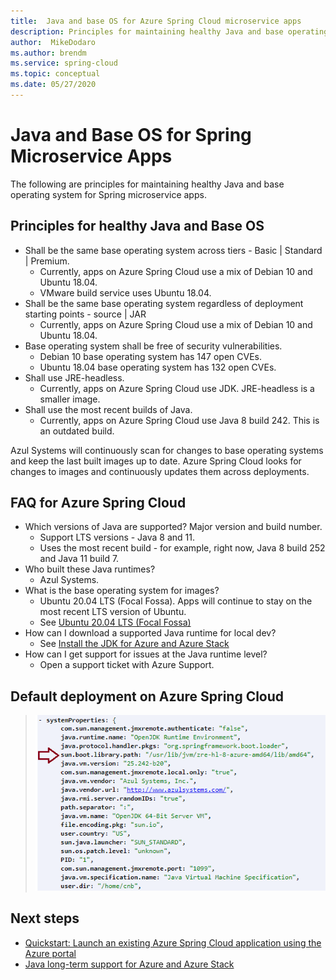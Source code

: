 ```yaml
---
title:  Java and base OS for Azure Spring Cloud microservice apps
description: Principles for maintaining healthy Java and base operating system for Azure Spring Cloud microservice apps
author:  MikeDodaro
ms.author: brendm
ms.service: spring-cloud
ms.topic: conceptual
ms.date: 05/27/2020
---
```


# Java and Base OS for Spring Microservice Apps
The following are principles for maintaining healthy Java and base operating system for Spring microservice apps.
## Principles for healthy Java and Base OS
* Shall be the same base operating system across tiers - Basic | Standard | Premium.
    * Currently, apps on Azure Spring Cloud use a mix of Debian 10 and Ubuntu 18.04.
    * VMware build service uses Ubuntu 18.04.
* Shall be the same base operating system regardless of deployment starting points - source | JAR
    * Currently, apps on Azure Spring Cloud use a mix of Debian 10 and Ubuntu 18.04.
* Base operating system shall be free of security vulnerabilities.
    * Debian 10 base operating system has 147 open CVEs.
    * Ubuntu 18.04 base operating system has 132 open CVEs.
* Shall use JRE-headless.
    * Currently, apps on Azure Spring Cloud use JDK. JRE-headless is a smaller image.
* Shall use the most recent builds of Java.
    * Currently, apps on Azure Spring Cloud use Java 8 build 242. This is an outdated build.
 
Azul Systems will continuously scan for changes to base operating systems and keep the last built images up to date. Azure Spring Cloud looks for changes to images and continuously updates them across deployments.
 
## FAQ for Azure Spring Cloud

* Which versions of Java are supported? Major version and build number.
    * Support LTS versions - Java 8 and 11.
    * Uses the most recent build - for example, right now, Java 8 build 252 and Java 11 build 7.
* Who built these Java runtimes?
    * Azul Systems.
* What is the base operating system for images?
    * Ubuntu 20.04 LTS (Focal Fossa). Apps will continue to stay on the most recent LTS version of Ubuntu.
    * See [Ubuntu 20.04 LTS (Focal Fossa)](http://releases.ubuntu.com/focal/)
* How can I download a supported Java runtime for local dev? 
    * See [Install the JDK for Azure and Azure Stack](https://docs.microsoft.com/azure/developer/java/fundamentals/java-jdk-install)
* How can I get support for issues at the Java runtime level?
    * Open a support ticket with Azure Support.
 
## Default deployment on Azure Spring Cloud

> ![Default deployment](media/spring-cloud-principles/spring-cloud-default-deployment.png)
 
## Next steps
* [Quickstart: Launch an existing Azure Spring Cloud application using the Azure portal](spring-cloud-quickstart-launch-app-portal.md)
* [Java long-term support for Azure and Azure Stack](https://docs.microsoft.com/azure/developer/java/fundamentals/java-jdk-long-term-support)
